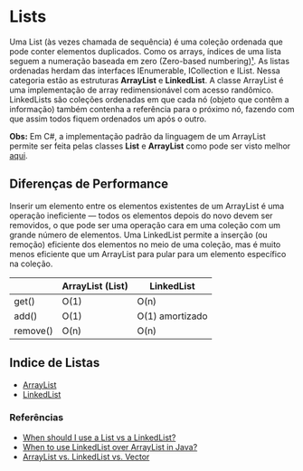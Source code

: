 # Lists
Uma List (às vezes chamada de sequência) é uma coleção ordenada que pode conter elementos duplicados. Como os arrays, índices de uma lista seguem a numeração baseada em zero (Zero-based numbering)[¹](https://en.wikipedia.org/wiki/Zero-based_numbering). As listas ordenadas herdam das interfaces IEnumerable, ICollection e IList. Nessa categoria estão as estruturas **ArrayList** e **LinkedList**.  A classe ArrayList é uma implementação de array redimensionável com acesso randômico. LinkedLists são coleções ordenadas em que cada nó (objeto que contêm a informação) também contenha a referência para o próximo nó, fazendo com que assim todos fiquem ordenados um após o outro.

**Obs:** Em C#, a implementação padrão da linguagem de um ArrayList permite ser feita pelas classes **List** e **ArrayList** como pode ser visto melhor [aqui](https://stackoverflow.com/a/50736397).

## Diferenças de Performance
Inserir um elemento entre os elementos existentes de um ArrayList é uma operação ineficiente — todos os elementos depois do novo devem ser removidos, o que pode ser uma operação cara em uma coleção com um grande número de elementos. Uma LinkedList permite a inserção (ou remoção) eficiente dos elementos no meio de uma coleção, mas é muito menos eficiente que um ArrayList para pular para um elemento específico na coleção.

|          | ArrayList (List)| LinkedList      |
|----------|-----------------|-----------------|
| get()    | O(1)            | O(n)            |
| add()    | O(1)            | O(1) amortizado |
| remove() | O(n)            | O(n)            |

## Indice de Listas
- [ArrayList](https://github.com/Camilotk/aprendendo_csharp/tree/master/Data%20Structures/Lists/ArrayList)
- [LinkedList](https://github.com/Camilotk/aprendendo_csharp/tree/master/Data%20Structures/Lists/LinkedList)

### Referências
- [When should I use a List vs a LinkedList?](https://stackoverflow.com/a/169983)
- [When to use LinkedList over ArrayList in Java?](https://stackoverflow.com/questions/322715/when-to-use-linkedlist-over-arraylist-in-java)
- [ArrayList vs. LinkedList vs. Vector](https://www.programcreek.com/2013/03/arraylist-vs-linkedlist-vs-vector/)
